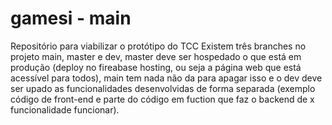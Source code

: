 # gamesi - main
Repositório para viabilizar o protótipo do TCC
Existem três branches no projeto main, master e dev, master deve ser hospedado o que está em produção (deploy no fireabase hosting, ou seja a página web que está acessível para todos), main tem nada não da para apagar isso e  o dev deve ser upado as funcionalidades desenvolvidas de forma separada (exemplo código de front-end e parte do código em fuction que faz o backend de x funcionalidade funcionar).
